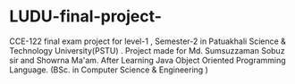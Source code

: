 # LUDU-final-project-
CCE-122 final exam project for level-1 , Semester-2 in Patuakhali Science &amp; Technology University(PSTU) . Project made for Md. Sumsuzzaman Sobuz sir and Showrna Ma'am. After Learning Java Object Oriented Programming Language. (BSc. in Computer Science &amp; Engineering ) 
